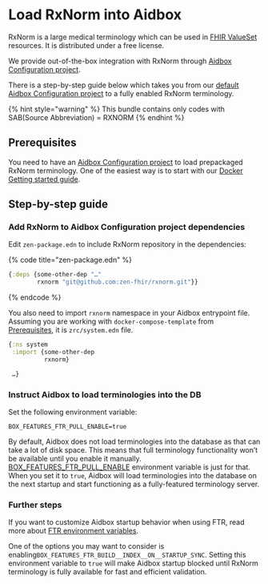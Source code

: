# Load RxNorm into Aidbox

RxNorm is a large medical terminology which can be used in [FHIR ValueSet](http://hl7.org/fhir/valueset.html) resources. It is distributed under a free license.

We provide out-of-the-box integration with RxNorm through [Aidbox Configuration project](../../../reference/configuration/environment-variables/aidbox-project-environment-variables.md).&#x20;

There is a step-by-step guide below which takes you from our [default Aidbox Configuration project](https://github.com/Aidbox/aidbox-docker-compose) to a fully enabled RxNorm terminology.

{% hint style="warning" %}
This bundle contains only codes with SAB(Source Abbreviation) = RXNORM
{% endhint %}

## Prerequisites

You need to have an [Aidbox Configuration project](broken-reference/) to load prepackaged RxNorm terminology. One of the easiest way is to start with our [Docker Getting started guide](../../../getting-started-1/run-aidbox/run-aidbox-locally-with-docker.md).

## Step-by-step guide

### Add RxNorm to Aidbox Configuration project dependencies

Edit `zen-package.edn` to include RxNorm repository in the dependencies:

{% code title="zen-package.edn" %}
```clojure
{:deps {some-other-dep "…"
        rxnorm "git@github.com:zen-fhir/rxnorm.git"}}
```
{% endcode %}

You also need to import `rxnorm` namespace in your Aidbox entrypoint file. Assuming you are working with `docker-compose-template` from [Prerequisites](load-rxnorm-into-aidbox.md#prerequisites), it is `zrc/system.edn` file.

```clojure
{:ns system
 :import {some-other-dep
          rxnorm}

 …}
```

### Instruct Aidbox to load terminologies into the DB

Set the following environment variable:

```
BOX_FEATURES_FTR_PULL_ENABLE=true
```

By default, Aidbox does not load terminologies into the database as that can take a lot of disk space. This means that full terminology functionality won’t be available until you enable it manually. [BOX\_FEATURES\_FTR\_PULL\_ENABLE](../../../reference/configuration/environment-variables/ftr.md) environment variable is just for that. When you set it to `true`, Aidbox will load terminologies into the database on the next startup and start functioning as a fully-featured terminology server.

### Further steps

If you want to customize Aidbox startup behavior when using FTR, read more about [FTR environment variables](../../../reference/configuration/environment-variables/ftr.md).

One of the options you may want to consider is enabling`BOX_FEATURES_FTR_BUILD__INDEX__ON__STARTUP_SYNC`. Setting this environment variable to `true` will make Aidbox startup blocked until RxNorm terminology is fully available for fast and efficient validation.
